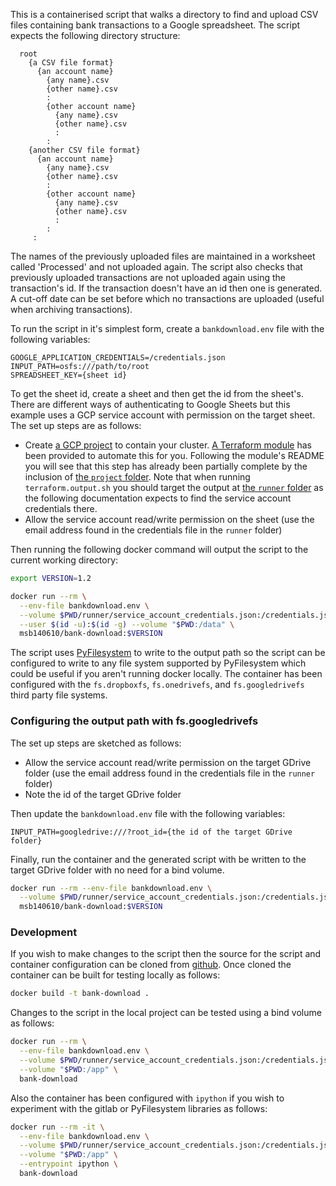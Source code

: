 
This is a containerised script that walks a directory to find and upload CSV files containing bank
transactions to a Google spreadsheet. The script expects the following directory structure:
```
  root
    {a CSV file format}
      {an account name}
        {any name}.csv
        {other name}.csv
        :
        {other account name}
          {any name}.csv
          {other name}.csv
          :
        :
    {another CSV file format}
      {an account name}
        {any name}.csv
        {other name}.csv
        :
        {other account name}
          {any name}.csv
          {other name}.csv
          :
        :
     :
```
The names of the previously uploaded files are maintained in a worksheet called 'Processed' and
not uploaded again. The script also checks that previously uploaded transactions are not
uploaded again using the transaction's id. If the transaction doesn't have an id then one is
generated. A cut-off date can be set before which no transactions are uploaded (useful when
archiving transactions).

To run the script in it's simplest form, create a `bankdownload.env` file with the following
variables:

```
GOOGLE_APPLICATION_CREDENTIALS=/credentials.json
INPUT_PATH=osfs:///path/to/root
SPREADSHEET_KEY={sheet id}
```

To get the sheet id, create a sheet and then get the id from the sheet's. There are different ways
of authenticating to Google Sheets but this example uses a GCP service account with permission on the
target sheet. The set up steps are as follows:

 - Create [a GCP project](https://cloud.google.com/storage/docs/projects) to contain your cluster.
   [A Terraform module](https://github.com/msb/tf-gcp-project) has been provided to automate this 
   for you. Following the module's README you will see that this step has already been partially
   complete by the inclusion of 
   [the `project` folder](https://github.com/msb/bank-download/tree/master/project).
   Note that when running `terraform.output.sh` you should target the output at 
   [the `runner` folder](https://github.com/msb/bank-download/tree/master/runner) as the following
   documentation expects to find the service account credentials there.
 - Allow the service account read/write permission on the sheet 
   (use the email address found in the credentials file in the `runner` folder)

Then running the following docker command will output the script to the current working directory:

```bash
export VERSION=1.2

docker run --rm \
  --env-file bankdownload.env \
  --volume $PWD/runner/service_account_credentials.json:/credentials.json \
  --user $(id -u):$(id -g) --volume "$PWD:/data" \
  msb140610/bank-download:$VERSION
```

The script uses [PyFilesystem](https://github.com/pyfilesystem/pyfilesystem2) to write to the
output path so the script can be configured to write to any file system supported by PyFilesystem
which could be useful if you aren't running docker locally. The container has been configured with
the `fs.dropboxfs`, `fs.onedrivefs`, and `fs.googledrivefs` third party file systems.

### Configuring the output path with fs.googledrivefs

The set up steps are sketched as follows:

 - Allow the service account read/write permission on the target GDrive folder
   (use the email address found in the credentials file in the `runner` folder)
 - Note the id of the target GDrive folder 

Then update the `bankdownload.env` file with the following variables:

```
INPUT_PATH=googledrive:///?root_id={the id of the target GDrive folder}
```

Finally, run the container and the generated script with be written to the target GDrive folder
with no need for a bind volume.

```bash
docker run --rm --env-file bankdownload.env \
  --volume $PWD/runner/service_account_credentials.json:/credentials.json \
  msb140610/bank-download:$VERSION
```

### Development

If you wish to make changes to the script then the source for the script and container
configuration can be cloned from [github](https://github.com/msb/bank-download). Once cloned the
container can be built for testing locally as follows:

```bash
docker build -t bank-download .
```

Changes to the script in the local project can be tested using a bind volume as follows:

```bash
docker run --rm \
  --env-file bankdownload.env \
  --volume $PWD/runner/service_account_credentials.json:/credentials.json \
  --volume "$PWD:/app" \
  bank-download
```

Also the container has been configured with `ipython` if you wish to experiment with the gitlab
or PyFilesystem libraries as follows:

```bash
docker run --rm -it \
  --env-file bankdownload.env \
  --volume $PWD/runner/service_account_credentials.json:/credentials.json \
  --volume "$PWD:/app" \
  --entrypoint ipython \
  bank-download
```
